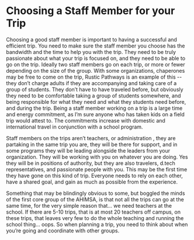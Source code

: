 # Choosing a Staff Member for your Trip

Choosing a good staff member is important to having a successful and
efficient trip. You need to make sure the staff member you choose has the
bandwidth and the time to help you with the trip. They need to be truly passionate
about what your trip is focused on, and they need to be able to go on the trip. Ideally
two staff members go on each trip, or more or fewer depending on the size of the
group. With some organizations, chaperones may be free to come on the trip, Rustic
Pathways is an example of this -- they don’t charge adults if they are accompanying
and taking care of a group of students. They don’t have to have traveled before, but
obviously they need to be comfortable taking a group of students somewhere, and
being responsible for what they need and what they students need before, and
during the trip. Being a staff member working on a trip is a large time and energy
commitment, as I’m sure anyone who has taken kids on a field trip would attest to.
The commitments increase with domestic and international travel in conjunction
with a school program.

Staff members on the trips aren’t teachers, or administration , they are
partaking in the same trip you are, they will be there for support, and in some
programs they will be leading alongside the leaders from your organization. They
will be working with you on whatever you are doing. Yes they will be in positions of
authority, but they are also travelers, d.tech representatives, and passionate people
with you. This may be the first time they have gone on this kind of trip. Everyone
needs to rely on each other, have a shared goal, and gain as much as possible from
the experience.

Something that may be blindingly obvious to some, but boggled the minds of
the first core group of the AHIMSA, is that not all the trips can go at the same time, for
the very simple reason that... we need teachers at the school. If there are 5-10 trips,
that is at most 20 teachers off campus, on these trips, that leaves very few to do the
whole teaching and running the school thing... oops. So when planning a trip, you
need to think about when you’re going and coordinate with other groups.
